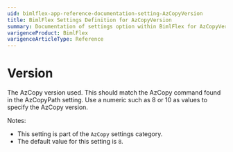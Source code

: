 ```yaml
---
uid: bimlflex-app-reference-documentation-setting-AzCopyVersion
title: BimlFlex Settings Definition for AzCopyVersion
summary: Documentation of settings option within BimlFlex for AzCopyVersion
varigenceProduct: BimlFlex
varigenceArticleType: Reference
---
```


# Version

The AzCopy version used. This should match the AzCopy command found in the AzCopyPath setting. Use a numeric such as 8 or 10 as values to specify the AzCopy version.

Notes:
* This setting is part of the `AzCopy` settings category.
 * The default value for this setting is `8`.
